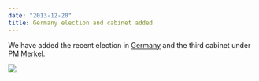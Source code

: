 ```yaml
---
date: "2013-12-20"
title: Germany election and cabinet added
---
```


We have added the recent election in [Germany](http://dev.parlgov.org/data/deu/election-parliament/2013-09-22/) and the third cabinet under PM [Merkel](http://dev.parlgov.org/data/deu/cabinet-party/2013-12-17/).

![](/images/parliament-netherlands.jpg)
